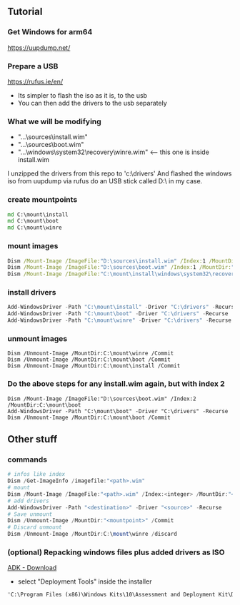 ## Tutorial

### Get Windows for arm64 
https://uupdump.net/
### Prepare a USB
https://rufus.ie/en/
+ Its simpler to flash the iso as it is, to the usb
+ You can then add the drivers to the usb separately

### What we will be modifying
+ "...\sources\install.wim"                   
+ "...\sources\boot.wim"
+ "...\windows\system32\recovery\winre.wim"   <-- this one is inside install.wim

I unzipped the drivers from this repo to 'c:\drivers'
And flashed the windows iso from uupdump via rufus do an USB stick called D:\ in my case.

### create mountpoints
```cmd
md C:\mount\install
md C:\mount\boot
md C:\mount\winre
```

### mount images
```cmd
Dism /Mount-Image /ImageFile:"D:\sources\install.wim" /Index:1 /MountDir:"C:\mount\install"
Dism /Mount-Image /ImageFile:"D:\sources\boot.wim" /Index:1 /MountDir:"C:\mount\boot"
Dism /Mount-Image /ImageFile:"C:\mount\install\windows\system32\recovery\winre.wim" /Index:1 /MountDir:"C:\mount\winre"
```

### install drivers
```powershell
Add-WindowsDriver -Path "C:\mount\install" -Driver "C:\drivers" -Recurse
Add-WindowsDriver -Path "C:\mount\boot" -Driver "C:\drivers" -Recurse
Add-WindowsDriver -Path "C:\mount\winre" -Driver "C:\drivers" -Recurse
```

### unmount images
```
Dism /Unmount-Image /MountDir:C:\mount\winre /Commit
Dism /Unmount-Image /MountDir:C:\mount\boot /Commit
Dism /Unmount-Image /MountDir:C:\mount\install /Commit
```

### Do the above steps for any install.wim again, but with index 2
```
Dism /Mount-Image /ImageFile:"D:\sources\boot.wim" /Index:2 /MountDir:C:\mount\boot
Add-WindowsDriver -Path "C:\mount\boot" -Driver "C:\drivers" -Recurse
Dism /Unmount-Image /MountDir:C:\mount\boot /Commit
```

## Other stuff

### commands
```powershell
# infos like index
Dism /Get-ImageInfo /imagefile:"<path>.wim"
# mount
Dism /Mount-Image /ImageFile:"<path>.wim" /Index:<integer> /MountDir:"<folder-path>"
# add drivers
Add-WindowsDriver -Path "<destination>" -Driver "<source>" -Recurse
# Save unmount
Dism /Unmount-Image /MountDir:"<mountpoint>" /Commit
# Discard unmount
Dism /Unmount-Image /MountDir:C:\mount\winre /discard
```

### (optional) Repacking windows files plus added drivers as ISO
[ADK - Download](https://learn.microsoft.com/en-us/windows-hardware/get-started/adk-install)
+ select "Deployment Tools" inside the installer
```cmd
'C:\Program Files (x86)\Windows Kits\10\Assessment and Deployment Kit\Deployment Tools\amd64\Oscdimg\oscdimg.exe' -u2 -m -b"c:\windows_iso_folder\boot\etfsboot.com" "C:\windows_iso_folder" "C:\windows_galaxybook_s.iso"
```
